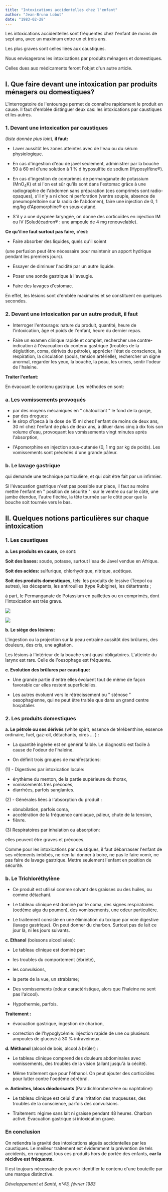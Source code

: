 ```yaml
---
title: "Intoxications accidentelles chez l'enfant"
author: "Jean-Bruno Lobut"
date: "1983-02-28"
---
```


<div class="teaser"><p>Les intoxications accidentelles sont fréquentes chez l'enfant de moins de sept ans, avec un maximum entre un et trois ans.</p>
<p>Les plus graves sont celles liées aux caustiques.</p>
<p>Nous envisagerons les intoxications par produits ménagers et domestiques.</p>
<p>Celles dues aux médicaments feront l'objet d'un autre article.</p></div>

## I. Que faire devant une intoxication par produits ménagers ou domestiques?

L'interrogatoire de l'entourage permet de connaître rapidement le produit en cause. Il faut d'emblée distinguer deux cas: les intoxications par caustiques et les autres.

### 1. Devant une intoxication par caustiques

(*liste donnée plus loin*), **il faut:**

- Laver aussitôt les zones atteintes avec de l'eau ou du sérum physiologique.

- En cas d'ingestion d'eau de javel seulement, administrer par la bouche 50 à 60 ml d'une solution à 1 % d'hyposulfite de sodium (Hyposylfène®).

- En cas d'ingestion de comprimés de permanganate de potassium (MnO<sub>4</sub>K) et si l'on est sûr qu'ils sont dans l'estomac grâce à une radiographie de l'abdomen sans préparation (ces comprimés sont radio-opaques), s'il n'y a ni choc ni perforation (ventre souple, absence de pneumopéritoine sur la radio de l'abdomen), faire une injection de 0, 1 mg/kg d'Apomorphine® en sous-cutané.

- S'il y a une dyspnée laryngée, on donne des corticoïdes en injection IM ou IV (Soludécadron® : une ampoule de 4 mg renouvelable).

**Ce qu'il ne faut surtout pas faire,** **c'est:**

- Faire absorber des liquides, quels qu'il soient

(une perfusion peut être nécessaire pour maintenir un apport hydrique pendant les premiers jours).

- Essayer de diminuer l'acidité par un autre liquide.

- Poser une sonde gastrique à l'aveugle.

- Faire des lavages d'estomac.

En effet, les lésions sont d'emblée maximales et se constituent en quelques secondes.

### 2. Devant une intoxication par un autre produit, il faut

- Interroger l'entourage: nature du produit, quantité, heure de l'intoxication, âge et poids de l'enfant, heure du dernier repas.

- Faire un examen clinique rapide et complet, rechercher une contre-indication à l'évacuation du contenu gastrique (troubles de la déglutition, coma, dérivés du pétrole), apprécier l'état de conscience, la respiration, la circulation (pouls, tension artérielle), rechercher un signe anormal, regarder les yeux, la bouche, la peau, les urines, sentir l'odeur de l'haleine.

**Traiter l'enfant:**

En évacuant le contenu gastrique. Les méthodes en sont:

### a. Les vomissements provoqués

- par des moyens mécaniques en " chatouillant " le fond de la gorge,
- par des drogues:
- le sirop d'Ipeca à la dose de 15 ml chez l'enfant de moins de deux ans, 30 ml chez l'enfant de plus de deux ans, à diluer dans cinq à dix fois son volume d'eau, provoquant les vomissements vingt minutes après l'absorption,

<!-- -->

- l'Apomorphine en injection sous-cutanée (0, 1 mg par kg de poids). Les vomissements sont précédés d'une grande pâleur.

### b. Le lavage gastrique

qui demande une technique particulière, et qui doit être fait par un infirmier.

Si l'évacuation gastrique n'est pas possible sur place, il faut au moins mettre l'enfant en " position de sécurité ": sur le ventre ou sur le côté, une jambe étendue, l'autre fléchie, la tête tournée sur le côté pour que la bouche soit tournée vers le bas.

## II. Quelques notions particulières sur chaque intoxication

### 1. Les caustiques

**a. Les produits en cause,** ce sont:

**Soit des bases:** soude, potasse, surtout l'eau de Javel vendue en Afrique.

**Soit des acides:** sulfurique, chlorhydrique, nitrique, acétique.

**Soit des produits domestiques,** tels: les produits de lessive (Teepol ou autres), les décapants, les antirouilles (type Rubigine), les détartrants ;

à part, le Permanganate de Potassium en paillettes ou en comprimés, dont l'intoxication est très grave.

![](i67-1.jpg)

![](i67-2.jpg)

**b. Le siège des lésions:**

L'ingestion ou la projection sur la peau entraîne aussitôt des brûlures, des douleurs, des cris, une agitation.

Les lésions à l'intérieur de la bouche sont quasi obligatoires. L'atteinte du larynx est rare. Celle de l'oesophage est fréquente.

**c. Evolution des brûlures par caustique:**

- Une grande partie d'entre elles évoluent tout de même de façon favorable car elles restent superficielles.

- Les autres évoluent vers le rétrécissement ou " sténose " oesophagienne, qui ne peut être traitée que dans un grand centre hospitalier.

### 2. Les produits domestiques

**a. Le pétrole ou ses dérivés** (white spirit, essence de térébenthine, essence ordinaire, fuel, gaz-oil, détachants, cires ... ) :

- La quantité ingérée est en général faible. Le diagnostic est facile à cause de l'odeur de l'haleine.

- On définit trois groupes de manifestations:

\(1\) - Digestives par intoxication locale:

- érythème du menton, de la partie supérieure du thorax,
- vomissements très précoces,
- diarrhées, parfois sanglantes.

\(2\) - Générales liées à l'absorption du produit :

- obnubilation, parfois coma,
- accélération de la fréquence cardiaque, pâleur, chute de la tension,
- fièvre.

\(3\) Respiratoires par inhalation ou absorption:

elles peuvent être graves et précoces.

Comme pour les intoxications par caustiques, il faut débarrasser l'enfant de ses vêtements imbibés, ne rien lui donner à boire, ne pas le faire vomir, ne pas faire de lavage gastrique. Mettre seulement l'enfant en position de sécurité.

### b. Le Trichloréthylène

- Ce produit est utilisé comme solvant des graisses ou des huiles, ou comme détachant.

- Le tableau clinique est dominé par le coma, des signes respiratoires (oedème aigu du poumon), des vomissements, une odeur particulière.

- Le traitement consiste en une élimination du toxique par voie digestive (lavage gastrique). On peut donner du charbon. Surtout pas de lait ce jour là, ni les jours suivants.

**c. Ethanol** (boissons alcoolisées):

- Le tableau clinique est dominé par:

- les troubles du comportement (ébriété),

- les convulsions,

- la perte de la vue, un strabisme;

- Des vomissements (odeur caractéristique, alors que l'haleine ne sent pas l'alcool).

- Hypothermie, parfois.

**Traitement :**

- évacuation gastrique, ingestion de charbon,

- correction de l'hypoglycémie: injection rapide de une ou plusieurs ampoules de glucosé à 30 % intraveineux.

**d. Méthanol** (alcool de bois, alcool à brûler) :

- Le tableau clinique comprend des douleurs abdominales avec vomissements, des troubles de la vision (allant jusqu'à la cécité).

- Même traitement que pour l'éthanol. On peut ajouter des corticoïdes pour lutter contre l'oedème cérébral.

**e. Antimites, blocs déodorisants** (Paradichlorobenzène ou naphtaline):

- Le tableau clinique est celui d'une irritation des muqueuses, des troubles de la conscience, parfois des convulsions.

- Traitement: régime sans lait ni graisse pendant 48 heures. Charbon activé. Évacuation gastrique si intoxication grave.

### En conclusion

On retiendra la gravité des intoxications aiguës accidentelles par les caustiques. Le meilleur traitement est évidemment la prévention de tels accidents, en rangeant tous ces produits hors de portée des enfants, **car la récidive est fréquente.**

Il est toujours nécessaire de pouvoir identifier le contenu d'une bouteille par une marque distinctive.

*Développement et Santé, n°43, février 1983*
